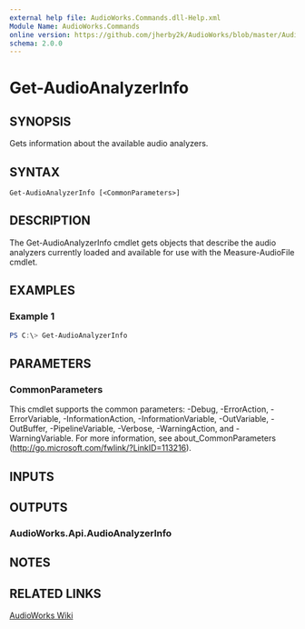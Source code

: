 ```yaml
---
external help file: AudioWorks.Commands.dll-Help.xml
Module Name: AudioWorks.Commands
online version: https://github.com/jherby2k/AudioWorks/blob/master/AudioWorks/src/AudioWorks.Commands/docs/Get-AudioAnalyzerInfo.md
schema: 2.0.0
---
```


# Get-AudioAnalyzerInfo

## SYNOPSIS
Gets information about the available audio analyzers.

## SYNTAX

```
Get-AudioAnalyzerInfo [<CommonParameters>]
```

## DESCRIPTION
The Get-AudioAnalyzerInfo cmdlet gets objects that describe the audio analyzers currently loaded and available for use with the Measure-AudioFile cmdlet.

## EXAMPLES

### Example 1
```powershell
PS C:\> Get-AudioAnalyzerInfo
```

## PARAMETERS

### CommonParameters
This cmdlet supports the common parameters: -Debug, -ErrorAction, -ErrorVariable, -InformationAction, -InformationVariable, -OutVariable, -OutBuffer, -PipelineVariable, -Verbose, -WarningAction, and -WarningVariable.
For more information, see about_CommonParameters (http://go.microsoft.com/fwlink/?LinkID=113216).

## INPUTS

## OUTPUTS

### AudioWorks.Api.AudioAnalyzerInfo
## NOTES

## RELATED LINKS
[AudioWorks Wiki](https://github.com/jherby2k/AudioWorks/wiki)
